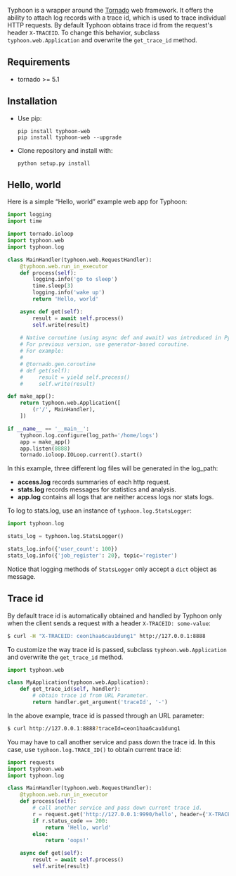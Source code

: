 Typhoon is a wrapper around the [Tornado](https://www.tornadoweb.org/en/stable/) web framework. It offers the ability to attach log records with a trace id, which is used to trace individual HTTP requests. By default Typhoon obtains trace id from the request's header `X-TRACEID`. To change this behavior, subclass `typhoon.web.Application` and overwrite the `get_trace_id` method.

## Requirements
- tornado >= 5.1
  
## Installation
- Use pip:
  ```
  pip install typhoon-web
  pip install typhoon-web --upgrade
  ```
- Clone repository and install with:
  ```
  python setup.py install
  ```

## Hello, world

Here is a simple “Hello, world” example web app for Typhoon:
```python
import logging
import time

import tornado.ioloop
import typhoon.web
import typhoon.log

class MainHandler(typhoon.web.RequestHandler):
    @typhoon.web.run_in_executor
    def process(self):
        logging.info('go to sleep')
        time.sleep(3)
        logging.info('wake up')
        return 'Hello, world'

    async def get(self):
        result = await self.process()
        self.write(result)
    
    # Native coroutine (using async def and await) was introduced in Python 3.5.
    # For previous version, use generator-based coroutine. 
    # For example:
    #
    # @tornado.gen.coroutine
    # def get(self):
    #     result = yield self.process()
    #     self.write(result)

def make_app():
    return typhoon.web.Application([
        (r'/', MainHandler),
    ])

if __name__ == '__main__':
    typhoon.log.configure(log_path='/home/logs')
    app = make_app()
    app.listen(8888)
    tornado.ioloop.IOLoop.current().start()
```
In this example, three different log files will be generated in the log_path:
- **access.log** records summaries of each http request.
- **stats.log** records messages for statistics and analysis.
- **app.log** contains all logs that are neither access logs nor stats logs.

To log to stats.log, use an instance of `typhoon.log.StatsLogger`:
```python
import typhoon.log

stats_log = typhoon.log.StatsLogger()

stats_log.info({'user_count': 100})
stats_log.info({'job_register': 20}, topic='register')
```
Notice that logging methods of `StatsLogger` only accept a `dict` object as message.

## Trace id
By default trace id is automatically obtained and handled by Typhoon only when the client sends a request with a header `X-TRACEID: some-value`:
```bash
$ curl -H "X-TRACEID: ceon1haa6cau1dung1" http://127.0.0.1:8888
```

To customize the way trace id is passed, subclass `typhoon.web.Application` and overwrite the `get_trace_id` method.
```python
import typhoon.web

class MyApplication(typhoon.web.Application):
    def get_trace_id(self, handler):
        # obtain trace id from URL Parameter.
        return handler.get_argument('traceId', '-')
```
In the above example, trace id is passed through an URL parameter:
```bash
$ curl http://127.0.0.1:8888?traceId=ceon1haa6cau1dung1
```

You may have to call another service and pass down the trace id. In this case, use `typhoon.log.TRACE_ID()` to obtain current trace id:
```python
import requests
import typhoon.web
import typhoon.log

class MainHandler(typhoon.web.RequestHandler):
    @typhoon.web.run_in_executor
    def process(self):
        # call another service and pass down current trace id.
        r = request.get('http://127.0.0.1:9990/hello', header={'X-TRACEID': typhoon.log.TRACE_ID()})
        if r.status_code == 200:
            return 'Hello, world'
        else:
            return 'oops!'

    async def get(self):
        result = await self.process()
        self.write(result)